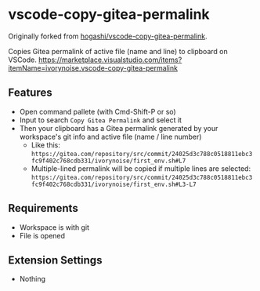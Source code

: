 # vscode-copy-gitea-permalink

Originally forked from [hogashi/vscode-copy-gitea-permalink](https://gitea.com/hogashi/vscode-copy-gitea-permalink).


Copies Gitea permalink of active file (name and line) to clipboard on VSCode. https://marketplace.visualstudio.com/items?itemName=ivorynoise.vscode-copy-gitea-permalink

## Features

- Open command pallete (with Cmd-Shift-P or so)
- Input to search `Copy Gitea Permalink` and select it
- Then your clipboard has a Gitea permalink generated by your workspace's git info and active file (name / line number)
  - Like this: `https://gitea.com/repository/src/commit/24025d3c788c0518811ebc3fc9f402c768cdb331/ivorynoise/first_env.sh#L7`
  - Multiple-lined permalink will be copied if multiple lines are selected: `https://gitea.com/repository/src/commit/24025d3c788c0518811ebc3fc9f402c768cdb331/ivorynoise/first_env.sh#L3-L7`

## Requirements

- Workspace is with git
- File is opened

## Extension Settings

- Nothing

